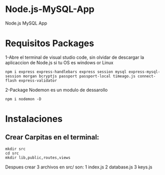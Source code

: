 # Node.js-MySQL-App
Node.js MySQL App

# Requisitos Packages
1-Abre el terminal de visual studio code, sin olvidar de descargar la aplicaccion de Node.js si tu OS es windows or Linux

    npm i express express-handlebars express session mysql express-mysql-session morgan bcryptjs passport passport-local timeago.js connect-flash express-validator  

2-Package Nodemon es un modulo de dessarollo 

    npm i nodemon -D
# Instalaciones

## Crear Carpitas en el terminal:

    mkdir src
    cd src
    mkdir lib,public,routes,views

Despues crear 3  archivos en src/ son: 
1 index.js 
2 database.js 
3 keys.js
